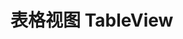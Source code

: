 # 表格视图 TableView

<u-h2-tabs router>
    <u-h2-tab title="基础示例" to="/components/u-table-view/examples"></u-h2-tab>
    <u-h2-tab title="数据相关" to="/components/u-table-view/data"></u-h2-tab>
    <u-h2-tab title="详细用例" to="/components/u-table-view/cases"></u-h2-tab>
    <u-h2-tab title="API" to="/components/u-table-view/api"></u-h2-tab>
</u-h2-tabs>

<router-view></router-view>

